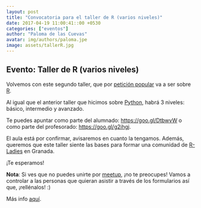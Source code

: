 ```yaml
---
layout: post
title: "Convocatoria para el taller de R (varios niveles)"
date: 2017-04-19 11:00:41::00 +0530
categories: ["eventos"]
author: "Paloma de las Cuevas"
avatar: img/authors/paloma.jpe
image: assets/tallerR.jpg
---
```


## Evento: Taller de R (varios niveles)

Volvemos con este segundo taller, que por [petición popular](https://twitter.com/geekandtechgirl/status/849221590768398336) va a ser sobre [R](https://www.rstudio.com/products/rstudio/download/).


Al igual que el anterior taller que hicimos sobre [Python](https://geekandtechgirls.github.io/#/blog/2017/02/19/Women-in-Django), habrá 3 niveles: básico, intermedio y avanzado.

Te puedes apuntar como parte del alumnado: https://goo.gl/DtbwvW o como parte del profesorado: https://goo.gl/g2ihgj.

El aula está por confirmar, avisaremos en cuanto la tengamos.
Además, queremos que este taller siente las bases para formar una comunidad de [R-Ladies](https://twitter.com/RLadiesGlobal) en Granada.

¡Te esperamos!

**Nota**: Si ves que no puedes unirte por [meetup](https://www.meetup.com/es-ES/Granada-Geek/events/239295666/), ¡no te preocupes! Vamos a controlar a las personas que quieran asistir a través de los formularios así que, ¡rellénalos! :)

Más info [aquí](https://www.meetup.com/es-ES/Granada-Geek/events/239295666/).
